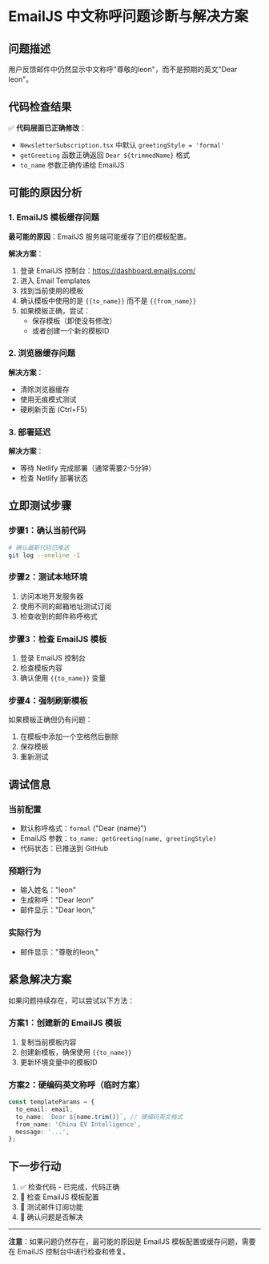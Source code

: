 # EmailJS 中文称呼问题诊断与解决方案

## 问题描述
用户反馈邮件中仍然显示中文称呼"尊敬的leon"，而不是预期的英文"Dear leon"。

## 代码检查结果
✅ **代码层面已正确修改**：
- `NewsletterSubscription.tsx` 中默认 `greetingStyle = 'formal'`
- `getGreeting` 函数正确返回 `Dear ${trimmedName}` 格式
- `to_name` 参数正确传递给 EmailJS

## 可能的原因分析

### 1. EmailJS 模板缓存问题
**最可能的原因**：EmailJS 服务端可能缓存了旧的模板配置。

**解决方案**：
1. 登录 EmailJS 控制台：https://dashboard.emailjs.com/
2. 进入 Email Templates
3. 找到当前使用的模板
4. 确认模板中使用的是 `{{to_name}}` 而不是 `{{from_name}}`
5. 如果模板正确，尝试：
   - 保存模板（即使没有修改）
   - 或者创建一个新的模板ID

### 2. 浏览器缓存问题
**解决方案**：
- 清除浏览器缓存
- 使用无痕模式测试
- 硬刷新页面 (Ctrl+F5)

### 3. 部署延迟
**解决方案**：
- 等待 Netlify 完成部署（通常需要2-5分钟）
- 检查 Netlify 部署状态

## 立即测试步骤

### 步骤1：确认当前代码
```bash
# 确认最新代码已推送
git log --oneline -1
```

### 步骤2：测试本地环境
1. 访问本地开发服务器
2. 使用不同的邮箱地址测试订阅
3. 检查收到的邮件称呼格式

### 步骤3：检查 EmailJS 模板
1. 登录 EmailJS 控制台
2. 检查模板内容
3. 确认使用 `{{to_name}}` 变量

### 步骤4：强制刷新模板
如果模板正确但仍有问题：
1. 在模板中添加一个空格然后删除
2. 保存模板
3. 重新测试

## 调试信息

### 当前配置
- 默认称呼格式：`formal` ("Dear {name}")
- EmailJS 参数：`to_name: getGreeting(name, greetingStyle)`
- 代码状态：已推送到 GitHub

### 预期行为
- 输入姓名："leon"
- 生成称呼："Dear leon"
- 邮件显示："Dear leon,"

### 实际行为
- 邮件显示："尊敬的leon,"

## 紧急解决方案

如果问题持续存在，可以尝试以下方法：

### 方案1：创建新的 EmailJS 模板
1. 复制当前模板内容
2. 创建新模板，确保使用 `{{to_name}}`
3. 更新环境变量中的模板ID

### 方案2：硬编码英文称呼（临时方案）
```typescript
const templateParams = {
  to_email: email,
  to_name: `Dear ${name.trim()}`, // 硬编码英文格式
  from_name: 'China EV Intelligence',
  message: '...',
};
```

## 下一步行动
1. ✅ 检查代码 - 已完成，代码正确
2. 🔄 检查 EmailJS 模板配置
3. 🔄 测试邮件订阅功能
4. 🔄 确认问题是否解决

---

**注意**：如果问题仍然存在，最可能的原因是 EmailJS 模板配置或缓存问题，需要在 EmailJS 控制台中进行检查和修复。